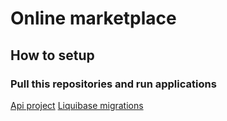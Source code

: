 # Online marketplace

## How to setup

### Pull this repositories and run applications
[Api project](https://github.com/vikcia/MarketPlaceApi)
[Liquibase migrations](https://github.com/vikcia/MarketPlaceApi)
